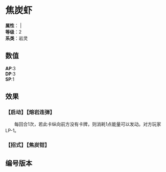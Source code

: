 <script setup>
let list = [
    { number: "SP02-009", url: "/packs/SP02" }
]
</script>

# 焦炭虾

**属性**：<CardAttribute text="火"/> | <CardAttribute text="土"/><br>
**等级**：2<br>
**系类**：岩灵

## 数值

**AP**:3<br>
**DP**:3<br>
**SP**:1

## 效果

### 【启动】【熔岩连弹】

&emsp;&emsp;每回合1次，若此卡纵向前方没有卡牌，则消耗1点能量可以发动。对方玩家LP-1。

### 【招式】【焦炭钳】

## 编号版本

<CardNumberBox :list="list"/>